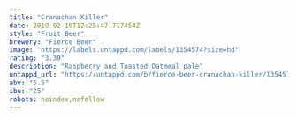 ```yaml
---
title: "Cranachan Killer"
date: 2019-02-10T12:25:47.717454Z
style: "Fruit Beer"
brewery: "Fierce Beer"
image: "https://labels.untappd.com/labels/1354574?size=hd"
rating: "3.39"
description: "Raspberry and Toasted Oatmeal pale"
untappd_url: "https://untappd.com/b/fierce-beer-cranachan-killer/1354574"
abv: "5.5"
ibu: "25"
robots: noindex,nofollow
---
```

